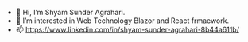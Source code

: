 - 👋 Hi, I’m Shyam Sunder Agrahari.
- 👀 I’m interested in Web Technology Blazor and React frmaework.
- 📫 https://www.linkedin.com/in/shyam-sunder-agrahari-8b44a611b/

<!---
shyamiec/shyamiec is a ✨ special ✨ repository because its `README.md` (this file) appears on your GitHub profile.
You can click the Preview link to take a look at your changes.
--->
